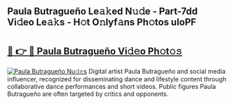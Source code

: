 ## Paula Butragueño Le𝚊𝚔ed N𝚞𝚍e - Part-7dd Vi𝚍eo Le𝚊𝚔s - H𝚘t O𝚗lyf𝚊ns Ph𝚘tos uIoPF

# <h2><a href="http://hf4i6q1.feru.top/?c=Paula+Butrague%c3%b1o">🔗 👉 🔴 Paula Butragueño Vi𝚍𝚎o Ph𝚘t𝚘𝚜</a></h2>

[![Paula Butragueño Nu𝚍𝚎s](https://i.imgur.com/0TWrTi3.gif)](http://hf4i6q1.feru.top/?c=Paula+Butrague%c3%b1o)
Digital artist Paula Butragueño and social media influencer, recognized for disseminating dance and lifestyle content through collaborative dance performances and short videos. Public figures Paula Butragueño are often targeted by critics and opponents. 
